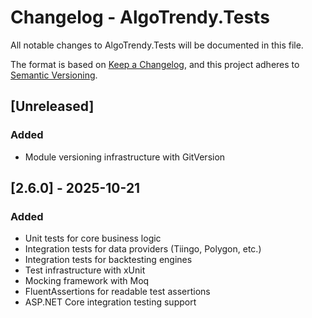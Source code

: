 # Changelog - AlgoTrendy.Tests

All notable changes to AlgoTrendy.Tests will be documented in this file.

The format is based on [Keep a Changelog](https://keepachangelog.com/en/1.0.0/),
and this project adheres to [Semantic Versioning](https://semver.org/spec/v2.0.0.html).

## [Unreleased]

### Added
- Module versioning infrastructure with GitVersion

## [2.6.0] - 2025-10-21

### Added
- Unit tests for core business logic
- Integration tests for data providers (Tiingo, Polygon, etc.)
- Integration tests for backtesting engines
- Test infrastructure with xUnit
- Mocking framework with Moq
- FluentAssertions for readable test assertions
- ASP.NET Core integration testing support
